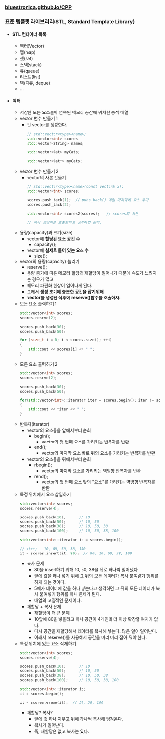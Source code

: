 ### [bluestronica.github.io/CPP](https://bluestronica.github.io/CPP)

### 표준 템플릿 라이브러리(STL, Standard Template Library)
- #### STL 컨테이너 목록
    - 벡터(Vector)
    - 맵(map)
    - 셋(set)
    - 스택(stack)
    - 큐(queue)
    - 리스트(list)
    - 덱(디큐, deque)
    - ...

- #### 벡터
    - 저장된 모든 요소들이 연속된 메모리 공간에 위치한 동적 배열
    - vector 변수 만들기 1
        - 빈 vector를 생성한다.
            ```c++
            // std::vector<type><name>;
            std::vector<int> scores
            std::vector<string> names;

            std::vector<Cat> myCats;
            
            std::vector<Cat*> myCats;
            ```
    - vector 변수 만들기 2
        - vector의 사본 만들기
            ```c++
            // std::vector<type><name>(const vector& x);
            std::vector<int> scores;

            scores.push_back(1);  // puhs_back() 제일 마지막에 요소 추가
            scores.push_back(2);

            std::vector<int> scores2(scores);   // scores의 사본

            // 복사 생성자를 호출한다고 생각하면 된다.
            ```
    - 용량(capacity)과 크기(size)
        - vector에 **할당된 요소 공간 수**
            - capacity();
        - vector에 **실제로 들어 있는 요소 수**
            - size();
    - vector의 용량(capacity) 늘리기
        - reserve(<size>);
        - 용량 증가에 따른 메모리 할당과 재할당이 일어나기 때문에 속도가 느려지는 경우가 많고
        - 메모리 파편화 현상이 일어나게 된다.
        - 그래서 **생성 초기에 충분한 공간을 잡기위해**
        - **vector를 생성한 직후에 reserve()함수를 호출하자.**
    - 모든 요소 출력하기 1
        ```c++
        std::vector<int> scores;
        scores.resrve(2);

        scores.push_back(30);
        scores.push_back(50);

        for (size_t i = 0; i < scores.size(); ++i)
        {
            std::cout << scores[i] << " ";
        }
        ```
    - 모든 요소 출력하기 2
        ```c++
        std::vector<int> scores;
        scores.resrve(2);

        scores.push_back(30);
        scores.push_back(50);

        for(std::vector<int>::iterator iter = scores.begin(); iter != scores.end(); ++iter)
        {
            std::cout << *iter << " ";
        }
        ```
    - 반복자(iterator)
        - vector의 요소들을 앞에서부터 순회
            - begin();
                - vector의 첫 번째 요소를 가리키는 반복자를 반환
            - end();
                - vector의 마지막 요소 바로 뒤의 요소를 가리키는 반복자를 반환
        - vector의 요소들을 뒤에서부터 순회
            - rbegin();
                - vector의 마지막 요소를 가리키는 역방향 반복자를 반환
            - rend();
                - vector의 첫 번째 요소 앞의 "요소"를 가리키는 역방향 반복자를 반환
    - 특정 위치에서 요소 삽입하기
        ```c++
        std::vector<int> scores;
        scores.reserve(4);

        scores.push_back(10);      // 10
        scores.push_back(50);      // 10, 50
        socres.push_back(38);      // 10, 50, 38
        scores.push_back(100);     // 10, 50, 38, 100

        std::vector<int>::iterator it = scores.begin();

        // it++;   10, 80, 50, 38, 100
        it = scores.insert(it. 80);  // 80, 10, 50, 38, 100
        ```
        - 복사 문제
            - 80을 insert하기 위해 10, 50, 38을 뒤로 하나씩 밀어냈다.
            - 앞에 값을 하나 넣기 위해 그 뒤의 모든 데이터가 복사 붙여넣기 행위를 하게 되는 것이다.
            - 5메가 데이터에 값을 하나 넣는다고 생각하면 그 뒤의 모든 데이터가 복사 붙여넣기 행위를 하니 문제가 된다.
            - 배열의 고질적인 문제이다.
        - 재할당 + 복사 문제
            - 재할당이 더 큰 문제
            - 10앞에 80을 넣을려고 하니 공간이 4개인데 더 이상 확장할 여지가 없다.
            - 다시 공간을 재할당해서 데이터를 복사해 넣는다. 많은 일이 일어난다.
            - 이래서 reserve()를 사용해서 공간을 미리 미리 잡아 둬야 한다.
    - 특정 위치에 있는 요소 삭제하기
        ```c++
        std::vector<int> scores;
        scores.reserve(4);

        scores.push_back(10);      // 10
        scores.push_back(50);      // 10, 50
        socres.push_back(38);      // 10, 50, 38
        scores.push_back(100);     // 10, 50, 38, 100

        std::vector<int>::iterator it;
        it = scores.begin();

        it = scores.erase(it);  // 50, 38, 100 
        ```
        - 재할당? 복사?
            - 앞에 것 하나 지우고 뒤에 하나씩 복사해 당겨온다.
            - 복사가 일어난다.
            - 즉, 재할당은 없고 복사는 있다.